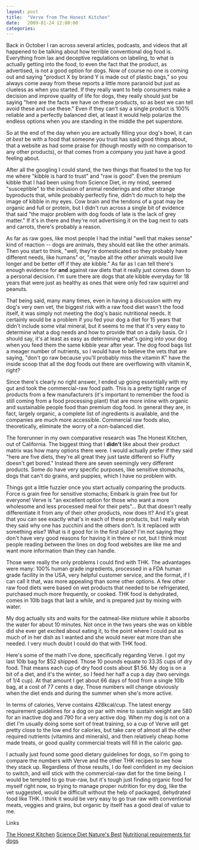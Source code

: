 ```yaml
---
layout: post
title:  "Verve from The Honest Kitchen"
date:   2009-01-24 12:00:00
categories:
---
```


Back in October I ran across several articles, podcasts, and videos that all happened to be talking about how terrible conventional dog food is. Everything from lax and deceptive regulations on labeling, to what is actually getting into the food, to even the fact that the product, as advertised, is not a good option for dogs. Now of course no one is coming out and saying "product X by brand Y is made out of plastic bags," so you always come away from these reports a little more paranoid but just as clueless as when you started. If they really want to help consumers make a decision and improve quality of life for dogs, they really should just be saying "here are the facts we have on these products, so as best we can tell avoid these and use these." Even if they can't say a single product is 100% reliable and a perfectly balanced diet, at least it would help polarize the endless options when you are standing in the middle the pet superstore.

So at the end of the day when you are actually filling your dog's bowl, it can *at best* be with a food that someone you trust has said good things about, that a website as had some praise for (though mostly with no comparison to any other products), or that comes from a company you just have a good feeling about.

After all the googling I could stand, the two things that floated to the top for me where "kibble is hard to trust" and "raw is good". Even the premium kibble that I had been using from Science Diet, in my mind, seemed "susceptible" to the inclusion of animal renderings and other strange byproducts that, while probably perfectly fine, didn't do much to help the image of kibble in my eyes. Cow brain and the tendons of a goat may be organic and full or protein, but I didn't run across a single bit of evidence that said "the major problem with dog foods of late is the lack of grey matter." If it's in there and they're not advertising it on the bag next to oats and carrots, there's probably a reason.

As far as raw goes, like most people I had the initial "well that makes sense" kind of reaction -- dogs are animals, they should eat like the other animals. Then you start to think, "well, they're domesticated so they probably have different needs, like humans" or, "maybe all the *other* animals would live longer and be better off if they ate kibble." As far as I can tell there's enough evidence for **and** against raw diets that it really just comes down to a personal decision. I'm sure there are dogs that ate kibble everyday for 18 years that were just as healthy as ones that were only fed raw squirrel and peanuts.

That being said, many many times, even in having a discussion with my dog's very own vet, the biggest risk with a raw food diet wasn't the food itself, it was simply not meeting the dog's basic nutritional needs. It certainly would be a problem if you fed your dog a diet for 15 years that didn't include some vital mineral, but it seems to me that it's very easy to determine what a dog needs and how to provide that on a daily basis. Or I should say, it's at least as easy as determining what's going into your dog when you feed them the same kibble year after year. The dog food bags list a meager number of nutrients, so I would have to believe the vets that are saying, "don't go raw because you'll probably miss the vitamin K" have the inside scoop that all the dog foods out there are overflowing with vitamin K, right?

Since there's clearly no right answer, I ended up going essentially with my gut and took the commercial-raw food path. This is a pretty tight range of products from a few manufacturers (it's important to remember the food is still coming from a food processing plant) that are more inline with organic and sustainable people food than premium dog food. In general they are, in fact, largely organic, a complete list of ingredients is available, and the companies are much more accessible. Commercial raw foods also, theoretically, eliminate the worry of a non-balanced diet.

The forerunner in my own comparative research was The Honest Kitchen, out of California. The biggest thing that I **didn't** like about their product matrix was how many options there were. I would actually prefer if they said "here are five diets, they're all great they just taste different so Fluffy doesn't get bored." Instead there are seven seemingly very different products. Some do have very specific purposes, like sensitive stomachs, dogs that can't do grains, and puppies, which I have no problem with.

Things got a little fuzzier once you start actually comparing the products. Force is grain free for sensitive stomachs; Embark is grain free but for everyone! Verve is "an excellent option for those who want a more wholesome and less processed meal for their pets"... But that doesn't really differentiate it from any of their other products, now does it? And it's great that you can see exactly what's in each of these products, but I really wish they said why one has zucchini and the others don't. Is it replaced with something else? What is it good for in the first place? I'm not saying they don't have very good reasons for having it in there or not, but I think most people reading between the lines on dog food websites are like me and want more information than they can handle.

Those were really the only problems I could find with THK. The advantages were many: 100% human grade ingredients, processed in a FDA human grade facility in the USA, very helpful customer service, and the format, if I can call it that, was more appealing than some other options. A few other raw food diets were based on wet products that needed to be refrigerated, purchased much more frequently, or cooked. THK food is dehydrated, comes in 10lb bags that last a while, and is prepared just by mixing with water.

My dog actually sits and waits for the oatmeal-like mixture while it absorbs the water for about 10 minutes. Not once in the two years she was on kibble did she ever get excited about eating it, to the point where I could put as much of in her dish as I wanted and she would never eat more than she needed. I very much doubt I could do that with THK food.

Here's some of the math I've done, specifically regarding Verve. I got my last 10lb bag for $52 shipped. Those 10 pounds equate to 33.35 cups of dry food. That means each cup of dry food costs about $1.56. My dog is on a bit of a diet, and it's the winter, so I feed her half a cup a day (two servings of 1/4 cup). At that amount I get about 66 days of food from a single 10lb bag, at a cost of 77 cents a day. Those numbers will change obviously when the diet ends and during the summer when she's more active.

In terms of calories, Verve contains 428kcal/cup. The latest energy requirement guidelines for a dog on par with mine to sustain weight are 580 for an inactive dog and 790 for a very active dog. When my dog is not on a diet I'm usually doing some sort of treat training, so a cup of Verve will get pretty close to the low end for calories, but take care of almost all the other required nutrients (vitamins and minerals), and then relatively cheap home made treats, or good quality commercial treats will fill in the caloric gap.

I actually just found some good dietary guidelines for dogs, so I'm going to compare the numbers with Verve and the other THK recipes to see how they stack up. Regardless of those results, I do feel confident in my decision to switch, and will stick with the commercial-raw diet for the time being. I would be tempted to go true-raw, but it's tough just finding organic food for myself right now, so trying to manage proper nutrition for my dog, like the vet suggested, would be difficult without the help of packaged, dehydrated food like THK. I think it would be very easy to go true raw with conventional meats, veggies and grains, but organic by itself has a good deal of value to me.

Links

<a href="http://thehonestkitchen.com/products/">The Honest Kitchen</a>
<a href="http://www.hillspet.com/hillspet/products/productDetails.hjsp?PRODUCT%3C%3Eprd_id=845524441783431">Science Diet Nature's Best</a>
<a href="http://dels.nas.edu/dels/rpt_briefs/dog_nutrition_final.pdf">Nutritional requirements for dogs</a>
